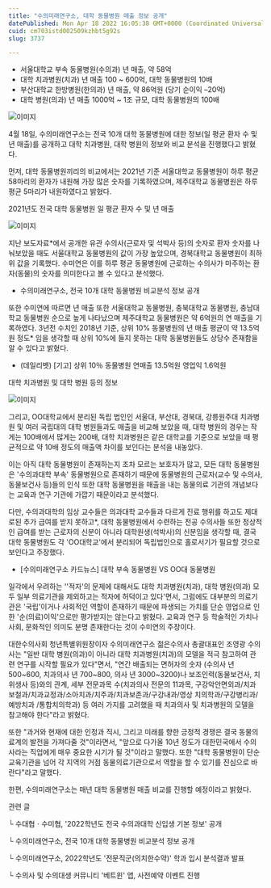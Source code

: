 ```yaml
---
title: "수의미래연구소, 대학 동물병원 매출 정보 공개"
datePublished: Mon Apr 18 2022 16:05:38 GMT+0000 (Coordinated Universal Time)
cuid: cm703istd002509kzhbt5g92s
slug: 3737

---
```



- 서울대학교 부속 동물병원(수의과) 년 매출, 약 58억
- 대학 치과병원(치과) 년 매출 100 ~ 600억, 대학 동물병원의 10배
- 부산대학교 한방병원(한의과) 년 매출, 약 86억원 (당기 순이익 –20억)
- 대학 병원(의과) 년 매출 1000억 ~ 1조 규모, 대학 동물병원의 100배

![이미지](https://cdn.hashnode.com/res/hashnode/image/upload/v1739254998000/b22ea9ad-5528-418b-8c4f-4a6b53bf2886.png)

4월 18일, 수의미래연구소는 전국 10개 대학 동물병원에 대한 정보(일 평균 환자 수 및 년 매출)를 공개하고 대학 치과병원, 대학 병원의 정보와 비교 분석을 진행했다고 밝혔다.

먼저, 대학 동물병원끼리의 비교에서는 2021년 기준 서울대학교 동물병원이 하루 평균 58마리의 환자가 내원해 가장 많은 숫자를 기록하였으며, 제주대학교 동물병원은 하루 평균 5마리가 내원하였다고 밝혔다.

2021년도 전국 대학 동물병원 일 평균 환자 수 및 년 매출

![이미지](https://cdn.hashnode.com/res/hashnode/image/upload/v1739254999584/b3ded788-1225-41ee-8cfa-d749ae985100.png)

지난 보도자료*에서 공개한 유관 수의사(근로자 및 석박사 등)의 숫자로 환자 숫자를 나눠보았을 때도 서울대학교 동물병원의 값이 가장 높았으며, 경북대학교 동물병원이 최하위 값을 기록했다. 수미연은 이를 하루 평균 동물병원에 근로하는 수의사가 마주하는 환자(동물)의 숫자를 의미한다고 볼 수 있다고 분석했다.

* 수의미래연구소, 전국 10개 대학 동물병원 비교분석 정보 공개

또한 수미연에 따르면 년 매출 또한 서울대학교 동물병원, 충북대학교 동물병원, 충남대학교 동물병원 순으로 높게 나타났으며 제주대학교 동물병원은 약 6억원의 연 매출을 기록하였다. 3년전 수치인 2018년 기준, 상위 10% 동물병원의 년 매출 평균이 약 13.5억원 정도* 임을 생각할 때 상위 10%에 들지 못하는 대학 동물병원들도 상당수 존재함을 알 수 있다고 밝혔다.

* (데일리벳) [기고] 상위 10％ 동물병원 연매출 13.5억원 영업익 1.6억원

대학 치과병원 및 대학 병원 등의 정보

![이미지](https://cdn.hashnode.com/res/hashnode/image/upload/v1739255001236/1c88475c-f258-4d20-976a-64e10be01082.png)

그리고, OO대학교에서 분리된 독립 법인인 서울대, 부산대, 경북대, 강릉원주대 치과병원 및 여러 국립대의 대학 병원들과도 매출을 비교해 보았을 때, 대학 병원의 경우는 작게는 100배에서 많게는 200배, 대학 치과병원은 같은 대학교를 기준으로 보았을 때 평균적으로 약 10배 정도의 매출액 차이를 보인다는 분석을 내놓았다.

이는 아직 대학 동물병원이 존재하는지 조차 모르는 보호자가 많고, 모든 대학 동물병원은 '수의과대학 부속' 동물병원으로 존재하기 때문에 동물병원의 근로자(교수 및 수의사, 동물보건사 등)들의 인식 또한 대학 동물병원을 매출을 내는 동물의료 기관의 개념보다는 교육과 연구 기관에 가깝기 때문이라고 분석했다.

다만, 수의과대학의 임상 교수들은 의과대학 교수들과 다르게 진료 행위를 하고도 제대로된 추가 급여를 받지 못하고*, 대학 동물병원에서 수련하는 전공 수의사들 또한 정상적인 급여를 받는 근로자의 신분이 아니라 대학원생(석박사)의 신분임을 생각할 때, 결국 대학 동물병원도 각 'OO대학교'에서 분리되어 독립법인으로 홀로서기가 필요할 것으로 보인다고 주장했다.

* [수의미래연구소 카드뉴스] 대학 부속 동물병원 VS OO대 동물병원

일각에서 우려하는 ''적자'의 문제에 대해서도 대학 치과병원(치과), 대학 병원(의과) 모두 일부 의료기관을 제외하고는 적자에 허덕이고 있다'면서, 그럼에도 대부분의 의료기관은 '국립'이거나 사회적인 역할이 존재하기 때문에 파생되는 가치를 단순 영업으로 인한 '순(의료)이익'으로만 평가받지는 않는다고 밝혔다. 교육과 연구 등 학술적인 가치나 사회, 문화적인 의미도 분명 존재한다는 것이 수미연의 주장이다.

대한수의사회 청년특별위원장이자 수의미래연구소 젊은수의사 총괄대표인 조영광 수의사는 "일반 대학 병원(의과)이 아니라 대학 치과병원(치과)의 모델을 적극 참고하여 관련 연구를 시작할 필요가 있다"면서, "연간 배출되는 면허자의 숫자 (수의사 년 500~600, 치과의사 년 700~800, 의사 년 3000~3200)나 보조인력(동물보건사, 치위생사 등)와의 관계, 세부 전문과목 수(치과의사 전문의 11과목, 구강악안면외과/치과보철과/치과교정과/소아치과/치주과/치과보존과/구강내과/영상 치의학과/구강병리과/예방치과 /통합치의학과) 등 여러 가지를 고려했을 때 치과의사 및 치과병원의 모델을 참고해야 한다"라고 밝혔다.

또한 "과거와 현재에 대한 인정과 직시, 그리고 미래를 향한 긍정적 경쟁은 결국 동물의료계의 발전을 가져다줄 것"이라면서, "앞으로 다가올 10년 정도가 대한민국에서 수의사라는 직업에게 매우 중요한 시기가 될 것"이라고 말했다. 또한 "대학 동물병원이 단순 교육기관을 넘어 각 지역의 거점 동물의료기관으로서 역할을 할 수 있기를 진심으로 바란다"라고 말했다.

한편, 수의미래연구소는 매년 대학 동물병원 매출 비교를 진행할 예정이라고 밝혔다.

관련 글

└ 수대협ㆍ수미협, '2022학년도 전국 수의과대학 신입생 기본 정보' 공개

└ 수의미래연구소, 전국 10개 대학 동물병원 비교분석 정보 공개

└ 수의미래연구소, 2022학년도 '전문직군(의치한수약)' 학과 입시 분석결과 발표

└ 수의사 및 수의대생 커뮤니티 '베트윈' 앱, 사전예약 이벤트 진행